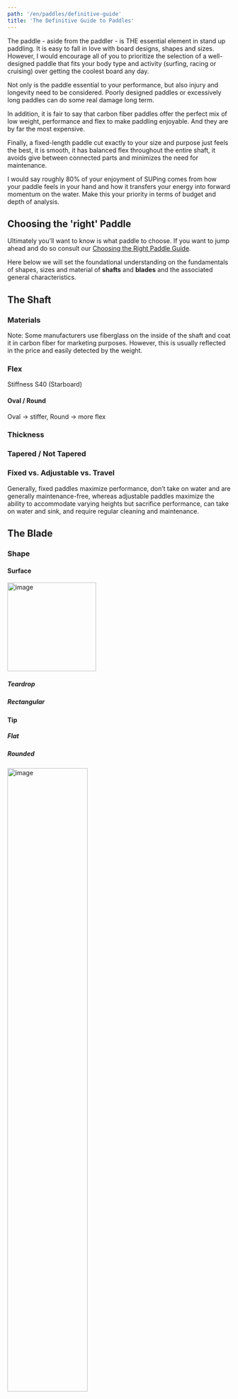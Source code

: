 ```yaml
---
path: '/en/paddles/definitive-guide'
title: 'The Definitive Guide to Paddles'
---
```


The paddle - aside from the paddler - is THE essential element in stand up
paddling. It is easy to fall in love with board designs, shapes and sizes.
However, I would encourage all of you to prioritize the selection of a
well-designed paddle that fits your body type and activity (surfing, racing or
cruising) over getting the coolest board any day.

Not only is the paddle essential to your performance, but also injury and
longevity need to be considered. Poorly designed paddles or excessively long
paddles can do some real damage long term.

In addition, it is fair to say that carbon fiber paddles offer the perfect mix
of low weight, performance and flex to make paddling enjoyable. And they are by
far the most expensive.

Finally, a fixed-length paddle cut exactly to your size and purpose just feels
the best, it is smooth, it has balanced flex throughout the entire shaft, it
avoids give between connected parts and minimizes the need for maintenance.

I would say roughly 80% of your enjoyment of SUPing comes from how your paddle
feels in your hand and how it transfers your energy into forward momentum on the
water. Make this your priority in terms of budget and depth of analysis.

## Choosing the 'right' Paddle

Ultimately you'll want to know is what paddle to choose. If you want to jump
ahead and do so consult our
[Choosing the Right Paddle Guide](/en/paddles/choosing-the-right-one).

Here below we will set the foundational understanding on the fundamentals of
shapes, sizes and material of **shafts** and **blades** and the associated
general characteristics.

## The Shaft

### Materials

Note: Some manufacturers use fiberglass on the inside of the shaft and coat it
in carbon fiber for marketing purposes. However, this is usually reflected in
the price and easily detected by the weight.

### Flex

Stiffness S40 (Starboard)

#### Oval / Round

Oval -> stiffer, Round -> more flex

### Thickness

### Tapered / Not Tapered

### Fixed vs. Adjustable vs. Travel

Generally, fixed paddles maximize performance, don’t take on water and are
generally maintenance-free, whereas adjustable paddles maximize the ability to
accommodate varying heights but sacrifice performance, can take on water and
sink, and require regular cleaning and maintenance.

## The Blade

### Shape

#### Surface

<img src="https://www.rei.com/dam/van_dragt_091317_0037_sup_paddle_blade_shapes.jpg" alt="image" style="width:200px;"/>

##### Teardrop

##### Rectangular

#### Tip

##### Flat

##### Rounded

<img src="https://340407-1049705-raikfcquaxqncofqfm.stackpathdns.com/wp-content/uploads/2019/08/Starboard-SUP-Stand-Up-Paddleboard-Paddle-Key-Features-2020-lima-ltd-blade.jpg" alt="image" style="width:60%;"/>

Smoother entry and exit of the paddle stroke. Simple and easy to use offering
lots of stability in the water, which makes it a great feature for both
beginners and advanced paddlers (e.g. Starboard's "Lima" line).

This makes it a great choice if you are paddling at a high cadence. It takes
tremendous skill to maintain perfect technique and a clean catch during faster
strokes. That is why the forgiving nature of a rounded tip is helpful here -
especially if combined with a more rectangular shape of the blade.

Generally this shape is optimised for use in flatwater rather than in the surf.

#### Curve

#### Surface

##### Di-hedral

##### Double Concave

### Offset

Offset describes the degree that the blade angles forward from the shaft. The
size of that angle affects how vertical the blade is when it travels through the
water, which in turn can affect how much power you get out of each stroke.

You don’t need to spend much time scrutinizing offset angles unless you enjoy
analyzing the finer details of your gear. That being said, here are some general
offset recommendations based on different styles of paddling:

For SUP surfing: approximately 7 degrees

For all-around paddling/mixed use: approximately 10 degrees

For SUP racing: approximately 12 degrees

### Size

Reactangular bottom design is usually applied in smaller paddle blades which

### Core

Core materials can vary in quality which is typically expressed in it's weight.
Common materials are PVC and PU foam.

### Topics to consider

- Flex (Materials: Aluminium, Fiberglass, Carbon Fiber)

- Blade Size -> Cadence

- Shaft length (round / oval | tapered or not)

- Hand Position in relation to arm length
